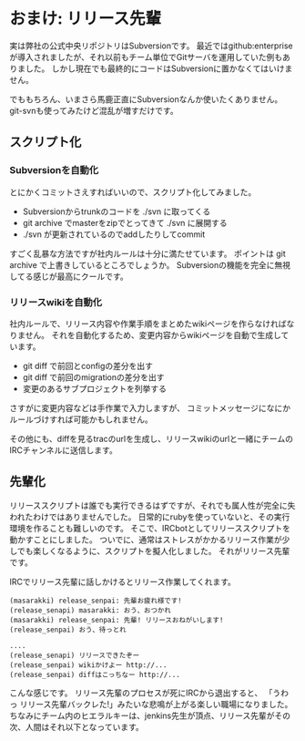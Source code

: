 # おまけ: リリース先輩

実は弊社の公式中央リポジトリはSubversionです。
最近ではgithub:enterpriseが導入されましたが、それ以前もチーム単位でGitサーバを運用していた例もありました。
しかし現在でも最終的にコードはSubversionに置かなくてはいけません。

でももちろん、いまさら馬鹿正直にSubversionなんか使いたくありません。
git-svnも使ってみたけど混乱が増すだけです。

## スクリプト化

### Subversionを自動化

とにかくコミットさえすればいいので、スクリプト化してみました。

- Subversionからtrunkのコードを ./svn に取ってくる
- git archive でmasterをzipでとってきて ./svn に展開する
- ./svn が更新されているのでaddしたりしてcommit

すごく乱暴な方法ですが社内ルールは十分に満たせています。
ポイントは git archive で上書きしているところでしょうか。
Subversionの機能を完全に無視してる感じが最高にクールです。

### リリースwikiを自動化

社内ルールで、リリース内容や作業手順をまとめたwikiページを作らなければなりません。
それを自動化するため、変更内容からwikiページを自動で生成しています。

- git diff で前回とconfigの差分を出す
- git diff で前回のmigrationの差分を出す
- 変更のあるサブプロジェクトを列挙する

さすがに変更内容などは手作業で入力しますが、
コミットメッセージになにかルールづけすれば可能かもしれません。

その他にも、diffを見るtracのurlを生成し、リリースwikiのurlと一緒にチームのIRCチャンネルに送信します。

## 先輩化

リリーススクリプトは誰でも実行できるはずですが、それでも属人性が完全に失われたわけではありませんでした。
日常的にrubyを使っていないと、その実行環境を作ることも難しいのです。
そこで、IRCbotとしてリリーススクリプトを動かすことにしました。
ついでに、通常はストレスがかかるリリース作業が少しでも楽しくなるように、スクリプトを擬人化しました。
それがリリース先輩です。

IRCでリリース先輩に話しかけるとリリース作業してくれます。

```
(masarakki) release_senpai: 先輩お疲れ様です!
(release_senapi) masarakki: おう、おつかれ
(masarakki) release_senpai: 先輩! リリースおねがいします!
(release_senpai) おう、待っとれ

....
(release_senapi) リリースできたぞー
(release_senpai) wikiかけよー http://...
(release_senpai) diffはこっちなー http://...
```

こんな感じです。
リリース先輩のプロセスが死にIRCから退出すると、
「うわっ リリース先輩バックレた!」みたいな悲鳴が上がる楽しい職場になりました。
ちなみにチーム内のヒエラルキーは、jenkins先生が頂点、リリース先輩がその次、人間はそれ以下となっています。
